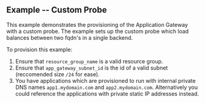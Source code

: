 ## Example -- Custom Probe

This example demonstrates the provisioning of the Application Gateway with a custom probe. The example sets up the custom probe which load balances between two fqdn's in a single backend.

To provision this example:

1. Ensure that `resource_group_name` is a valid resource group.
1. Ensure that `app_gateway_subnet_id` is the id of a valid subnet (reccomended size `/24` for ease).
1. You have applications which are provisioned to run with internal private DNS names `app1.mydomain.com` and `app2.mydomain.com`. Alternatively you could reference the applications with private static IP addresses instead.
